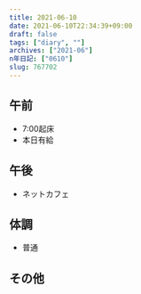 ```yaml
---
title: 2021-06-10
date: 2021-06-10T22:34:39+09:00
draft: false
tags: ["diary", ""]
archives: ["2021-06"]
n年日記: ["0610"]
slug: 767702
---
```

## 午前
- 7:00起床
- 本日有給
## 午後
- ネットカフェ
## 体調
- 普通
## その他
